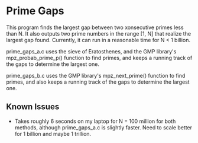 <h1>Prime Gaps</h1>

This program finds the largest gap between two xonsecutive primes less than N. It also outputs two prime numbers in the range [1, N] that realize the largest gap found. Currently, it can run in a reasonable time for N \< 1 billion. 

prime_gaps_a.c uses the sieve of Eratosthenes, and the GMP library's mpz_probab_prime_p() function to find primes, and keeps a running track of the gaps to determine the largest one.

prime_gaps_b.c uses the GMP library's mpz_next_prime() function to find primes, and also keeps a running track of the gaps to determine the largest one.

<h2>Known Issues</h2>

* Takes roughly 6 seconds on my laptop for N = 100 million for both methods, although prime_gaps_a.c is slightly faster. Need to scale better for 1 billion and maybe 1 trillion.

